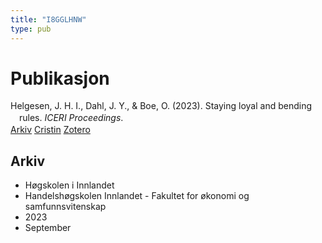 ```yaml
---
title: "I8GGLHNW"
type: pub
---
```

<h1>Publikasjon</h1>
<article id="csl-bib-container-I8GGLHNW" class="csl-bib-container">
  <div class="csl-bib-body" style="line-height: 1.35; padding-left: 1em; text-indent:-1em;">
  <div class="csl-entry">Helgesen, J. H. I., Dahl, J. Y., &amp; Boe, O. (2023). Staying loyal and bending rules. <i>ICERI Proceedings</i>.</div>
</div>
  <div class="csl-bib-buttons">
    <a href="#taxonomy-article-I8GGLHNW" class="csl-bib-button">Arkiv</a>
    <a href alt="Cristin URL" class="csl-bib-button">Cristin</a>
    <a href alt="Zotero URL" class="csl-bib-button">Zotero</a>
  </div>
  <div id="csl-bib-meta-container-I8GGLHNW"></div>
</article>
<div id="csl-bib-meta-I8GGLHNW" class="csl-bib-meta">
  <article id="taxonomy-article-I8GGLHNW" class="taxonomy-article">
    <h1>Arkiv</h1>
    <ul>
      <li>Høgskolen i Innlandet</li>
      <li>Handelshøgskolen Innlandet - Fakultet for økonomi og samfunnsvitenskap</li>
      <li>2023</li>
      <li>September</li>
    </ul>
  </article>
</div>
